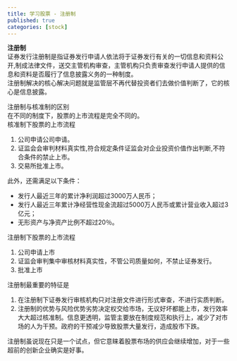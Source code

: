 ```yaml
---
title: 学习股票 - 注册制
published: true
categories: [stock]
---
```


**注册制**  
证券发行注册制是指证券发行申请人依法将于证券发行有关的一切信息和资料公开,制成法律文件，送交主管机构审查，主管机构只负责审查发行申请人提供的信息和资料是否履行了信息披露义务的一种制度。  
注册制解决的核心解决问题就是监管层不再代替投资者们去做价值判断了，它的核心是信息披露。

注册制与核准制的区别  
在不同的制度下，股票的上市流程是完全不同的。  
核准制下股票的上市流程
1. 公司申请公司申请。  
2. 证监会会审判材料真实性,符合规定条件证监会对企业投资价值作出判断,不符合条件的禁止上市。  
3. 交易所批准上市。  

此外，还需满足以下条件：  
* 发行人最近三年的累计净利润超过3000万人民币；
* 发行人最近三年累计净经营性现金流超过5000万人民币或累计营业收入超过3亿元；
* 无形资产与净资产比例不超过20％。

注册制下股票的上市流程  
1. 公司申请上市
2. 证监会审判集中审核材料真实性，不管公司质量如何，不禁止证券发行。
3. 批准上市

注册制最重要的特征是
1. 在注册制下证券发行审核机构只对注册文件进行形式审查，不进行实质判断。 
2. 注册制的优势与风险优势劣势决定权交给市场，无议好坏都能上市，发行效率大大超过核准制。信息更透明，监管主要放在制度规范和执行上，减少了对市场的人为干预。政府的干预减少导致股票大量发行，造成股市下跌。

注册制虽说现在只是一个试点，但它意睐着股票布场的供应会继续增加，对于一些超前的创新企业确实是好事。